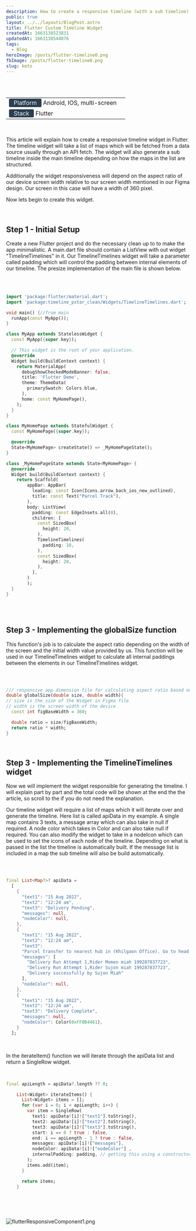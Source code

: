 ```yaml
---
description: How to create a responsive timeline (with a sub timeline) in Flutter 
public: true
layout: ../../layouts/BlogPost.astro
title: Flutter Custom Timeline Widget
createdAt: 1663138523831
updatedAt: 1663138544076
tags:
  - Blog
heroImage: /posts/flutter-timeline0.png
fbImage: /posts/flutter-timeline0.png
slug: keto
---
```


<style>
    #badge {
        box-sizing: border-box;
        display: inline-block;
        
        color: #F0F8FF;

        border-radius: 0.2rem; 
        text-align: center;

        font-size: 1rem;
        font-weight: 400;
        padding: 0.05rem 0.8rem 0.1rem;
        line-height: inherit;
        background-color: #2c3e50;
    
    }
    

</style>


<br/><br/>

|                                                                  |     |
| ---------------------------------------------------------------- | --- |
| <span id='badge'>Platform</span> Android, IOS, multi-screen                       |
| <span id='badge'>Stack</span> Flutter             |


<br>

This article will explain how to create a responsive timeline widget in Flutter. The timeline widget will take a list of maps which will be fetched from a data source usually through an API fetch. The widget will also generate a sub timeline inside the main timeline depending on how the maps in the list are structured.

Additionally the widget responsiveness will depend on the aspect ratio of our device screen width relative to our screen width mentioned in our Figma design. Our screen in this case will have a width of 360 pixel.

Now lets begin to create this widget. 

<br>

## Step 1 - Initial Setup

Create a new Flutter project and do the necessary clean up to to make the app minimalistic. A main.dart file should contain a ListView with out widget "TimelineTimelines" in it. Our TimelineTimelines widget will take a parameter called padding which will control the padding between internal elements of our timeline.
The presize implementation of the main file is shown below. 

<br></br>
```dart
import 'package:flutter/material.dart';
import 'package:timeline_pstar_clean/Widgets/TimelineTimelines.dart';

void main() {//from main
  runApp(const MyApp());
}

class MyApp extends StatelessWidget {
  const MyApp({super.key});

  // This widget is the root of your application.
  @override
  Widget build(BuildContext context) {
    return MaterialApp(
      debugShowCheckedModeBanner: false,
      title: 'Flutter Demo',
      theme: ThemeData(
        primarySwatch: Colors.blue,
      ),
      home: const MyHomePage(),
    );
  }
}

class MyHomePage extends StatefulWidget {
  const MyHomePage({super.key});

  @override
  State<MyHomePage> createState() => _MyHomePageState();
}

class _MyHomePageState extends State<MyHomePage> {
  @override
  Widget build(BuildContext context) {
    return Scaffold(
        appBar: AppBar(
          leading: const Icon(Icons.arrow_back_ios_new_outlined),
          title: const Text("Parcel Track"),
        ),
        body: ListView(
          padding: const EdgeInsets.all(8),
          children: [
            const SizedBox(
              height: 20,
            ),
            TimelineTimelines(
              padding: 10,
            ),
            const SizedBox(
              height: 20,
            ),
          ],
        )
        );
  }
}

```
<br></br>

## Step 3 - Implementing the globalSize function 

This function's job is to calculate the aspect ratio depending on the width of the screen and the initial width value provided by us. This function will be used in our TimelineTimelines widget to calculate all internal paddings between the elements in our TimelineTimelines widget. 

<br>

```dart

/// responsive app dimension file for calculating aspect ratio based on width of our Figma design
double globalSize(double size, double width){
// size is the size of the Widget in Figma file
// width is the screen width of the device
  const int figBaseWidth = 360;

  double ratio = size/figBaseWidth;
  return ratio * width;
}

```

<br>

## Step 3 - Implementing the TimelineTimelines widget

Now we will implement the widget responsible for generating the timeline. I will explain part by part and the total code will be shown at the end the the article, so scroll to the if you do not need the explanation.

Our timeline widget will require a list of maps which it will iterate over and generate the timeline. Here list is called apiData in my example. A single map contains 3 texts, a message array which can also take in null if required. A node color which takes in Color and can also take null if required. You can also modify the widget to take in a nodeIcon which can be used to set the icons of each node of the timeline. 
Depending on what is passed in the list the timeline is automatically built. If the message list is included in a map the sub timeline will also be build automatically.

<br>

```dart

final List<Map?>? apiData =
  [
    {
      "text1": "15 Aug 2022",
      "text2": "12:24 am",
      "text3": "Delivery Pending",
      "messages": null,
      "nodeColor": null,
    },
    {
      "text1": "15 Aug 2022",
      "text2": "12:24 am",
      "text3":
      "Parcel transfer to nearest hub in (Khilgaon Office). Go to head office. ",
      "messages": [
        "Delivery Run Attempt 1,Rider Momen miah 199287837723",
        "Delivery Run Attempt 1,Rider Sujon miah 199287837723",
        "Delivery successfully by Sujon Miah"
      ],
      "nodeColor": null,
    },
    {
      "text1": "15 Aug 2022",
      "text2": "12:24 am",
      "text3": "Delivery Complete",
      "messages": null,
      "nodeColor": Color(0xFF0B4461),
    }
  ];

```

<br>

In the iterateItem() function we will iterate through the apiData list and return a SingleRow widget.

<br>

```dart
final apiLength = apiData?.length ?? 0;

    List<Widget> iterateItems() {
      List<Widget> items = [];
      for (var i = 0; i < apiLength; i++) {
        var item = SingleRow(
          text1: apiData![i]!["text1"].toString(),
          text2: apiData![i]!["text2"].toString(),
          text3: apiData![i]!["text3"].toString(),
          start: i == 0 ? true : false,
          end: i == apiLength - 1 ? true : false,
          messages: apiData![i]!["messages"],
          nodeColor: apiData![i]!["nodeColor"] ,
          internalPadding: padding, // getting this using a constructor
        );
        items.add(item);
      }

      return items;
    }

```

<br>








<br></br>
![flutterResponsiveComponent1.png](/posts/flutterResponsiveComponent1.png)
<br></br>

  
  
  
    
